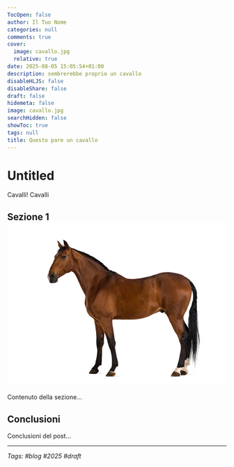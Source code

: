 ```yaml
---
TocOpen: false
author: Il Tuo Nome
categories: null
comments: true
cover:
  image: cavallo.jpg
  relative: true
date: 2025-08-05 15:05:54+01:00
description: sembrerebbe proprio un cavallo
disableHLJS: false
disableShare: false
draft: false
hidemeta: false
image: cavallo.jpg
searchHidden: false
showToc: true
tags: null
title: Questo pare un cavallo
---
```


# Untitled

Cavalli! Cavalli

## Sezione 1![](cavallo.jpg)

Contenuto della sezione...

## Conclusioni

Conclusioni del post...

---

*Tags: #blog #2025 #draft*